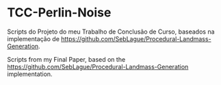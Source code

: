 # TCC-Perlin-Noise
Scripts do Projeto do meu Trabalho de Conclusão de Curso, baseados na implementação de https://github.com/SebLague/Procedural-Landmass-Generation.

Scripts from my Final Paper, based on the https://github.com/SebLague/Procedural-Landmass-Generation implementation.
